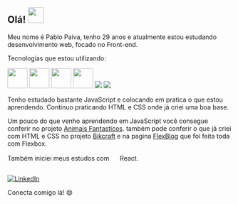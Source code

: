 ## Olá! <img src="https://img.icons8.com/emoji/48/000000/waving-hand-light-skin-tone.png" height="35" width="35"/>

Meu nome é Pablo Paiva, tenho 29 anos e atualmente estou estudando desenvolvimento web, focado no Front-end.

Tecnologias que estou utilizando:

<img src="https://cdn.jsdelivr.net/gh/devicons/devicon/icons/html5/html5-original-wordmark.svg" height="45" width="45"/>    <img src="https://cdn.jsdelivr.net/gh/devicons/devicon/icons/css3/css3-original-wordmark.svg" height="45" width="45"/>    <img src="https://cdn.jsdelivr.net/gh/devicons/devicon/icons/javascript/javascript-original.svg" height="45" width="45"/>    <img src="https://cdn.jsdelivr.net/gh/devicons/devicon/icons/react/react-original-wordmark.svg" height="45" width="45"/>    <img src="https://img.icons8.com/ios-filled/50/000000/github.png"/>    <img src="https://img.icons8.com/color/48/000000/visual-studio-code-2019.png"/>

Tenho estudado bastante JavaScript e colocando em pratica o que estou aprendendo. Continuo praticando HTML e CSS onde já criei uma boa base. 

Um pouco do que venho aprendendo em JavaScript você consegue conferir no projeto [Animais Fantasticos](https://github.com/pablohpaiva22/animais-fantasticos). também pode conferir o que já criei com HTML e CSS no projeto [Bikcraft](https://github.com/pablohpaiva22/bikcraft) e na pagina [FlexBlog](https://github.com/pablohpaiva22/flexblog) que foi feita toda com Flexbox.

Também iniciei meus estudos com <img src="https://img.icons8.com/color/48/000000/react-native.png" width="16"  heigth="16"/> React.

##

<a href="https://www.linkedin.com/in/pablo-paiva-19628ba4/" target="_blank"><img alt="LinkedIn" src="https://img.shields.io/badge/linkedin-%230077B5.svg?&style=for-the-badge&logo=linkedin&logoColor=white" /></a>

Conecta comigo lá! 😄
